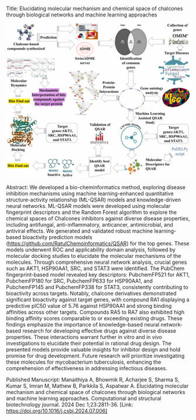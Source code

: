 Title: Elucidating molecular mechanism and chemical space of chalcones through biological networks and machine learning approaches

![Graphical Abstract](./Graphical%20Abstract.jpg)

Abstract: We developed a bio-cheminformatics method, exploring disease inhibition mechanisms using machine learning-enhanced quantitative structure-activity relationship (ML-QSAR) models and knowledge-driven neural networks. ML-QSAR models were developed using molecular fingerprint descriptors and the Random Forest algorithm to explore the chemical spaces of Chalcones inhibitors against diverse disease properties, including antifungal, anti-inflammatory, anticancer, antimicrobial, and antiviral effects. We generated and validated robust machine learning-based bioactivity prediction models (https://github.com/RatulChemoinformatics/QSAR) for the top genes. These models underwent ROC and applicability domain analysis, followed by molecular docking studies to elucidate the molecular mechanisms of the molecules. Through comprehensive neural network analysis, crucial genes such as AKT1, HSP90AA1, SRC, and STAT3 were identified. The PubChem fingerprint-based model revealed key descriptors: PubchemFP521 for AKT1, PubchemFP180 for SRC, PubchemFP633 for HSP90AA1, and PubchemFP145 and PubchemFP338 for STAT3, consistently contributing to bioactivity across targets. Notably, chalcone derivatives demonstrated significant bioactivity against target genes, with compound RA1 displaying a predictive pIC50 value of 5.76 against HSP90AA1 and strong binding affinities across other targets. Compounds RA5 to RA7 also exhibited high binding affinity scores comparable to or exceeding existing drugs. These findings emphasize the importance of knowledge-based neural network-based research for developing effective drugs against diverse disease properties. These interactions warrant further in vitro and in vivo investigations to elucidate their potential in rational drug design. The presented models provide valuable insights for inhibitor design and hold promise for drug development. Future research will prioritize investigating these molecules for mycobacterium tuberculosis, enhancing the comprehension of effectiveness in addressing infectious diseases.

Published Manuscript: Manaithiya A, Bhowmik R, Acharjee S, Sharma S, Kumar S, Imran M, Mathew B, Parkkila S, Aspatwar A. Elucidating molecular mechanism and chemical space of chalcones through biological networks and machine learning approaches. Computational and structural biotechnology journal. 2024 Dec 1;23:2811-36. [Link: https://doi.org/10.1016/j.csbj.2024.07.006]
